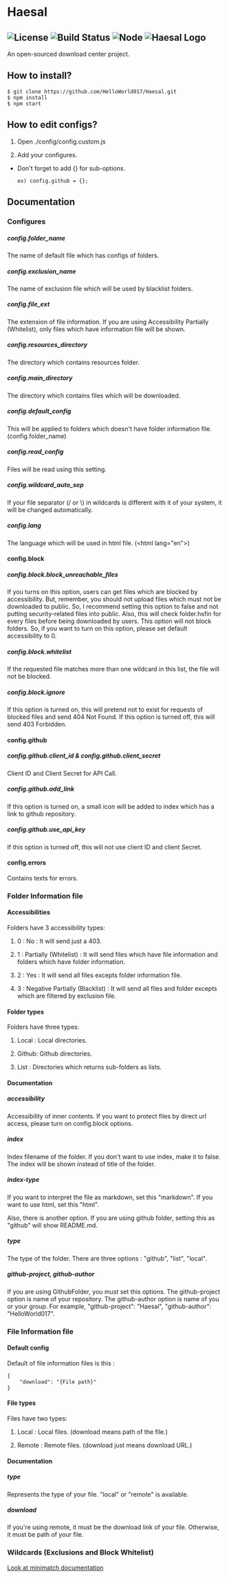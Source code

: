 # Haesal
![License](https://img.shields.io/badge/license-GPLv3-orange.svg?style=flat-square)
![Build Status](https://img.shields.io/travis/HelloWorld017/Haesal.svg?style=flat-square)
![Node](https://img.shields.io/badge/node-v5.1.0-blue.svg?style=flat-square)
![Haesal Logo](https://github.com/HelloWorld017/Haesal/blob/master/public/resources/images/favicon.png)
----
An open-sourced download center project.

## How to install?

```
$ git clone https://github.com/HelloWorld017/Haesal.git
$ npm install
$ npm start
```

## How to edit configs?

1. Open ./config/config.custom.js

2. Add your configures.


* Don't forget to add {} for sub-options.
	```
	ex) config.github = {};
	```

## Documentation
### Configures
##### config.folder_name
The name of default file which has configs of folders.
##### config.exclusion_name
The name of exclusion file which will be used by blacklist folders.
##### config.file_ext
The extension of file information. If you are using Accessibility Partially (Whitelist), only files which have information file will be shown.
##### config.resources_directory
The directory which contains resources folder.
##### config.main_directory
The directory which contains files which will be downloaded.
##### config.default_config
This will be applied to folders which doesn't have folder information file. (config.folder_name)
##### config.read_config
Files will be read using this setting.
##### config.wildcard_auto_sep
If your file separator (/ or &#92;) in wildcards is different with it of your system, it will be changed automatically.
##### config.lang
The language which will be used in html file. (&lt;html lang="en"&gt;)
#### config.block
##### config.block.block_unreachable_files
If you turns on this option, users can get files which are blocked by accessibility.
But, remember, you should not upload files which must not be downloaded to public.
So, I recommend setting this option to false and not putting security-related files into public.
Also, this will check folder.hsfin for every files before being downloaded by users.
This option will not block folders. So, if you want to turn on this option, please set default accessibility to 0.
##### config.block.whitelist
If the requested file matches more than one wildcard in this list, the file will not be blocked.
##### config.block.ignore
If this option is turned on, this will pretend not to exist for requests of blocked files and send 404 Not Found.
If this option is turned off, this will send 403 Forbidden.
#### config.github
##### config.github.client_id & config.github.client_secret
Client ID and Client Secret for API Call.
##### config.github.add_link
If this option is turned on, a small icon will be added to index which has a link to github repository.
##### config.github.use_api_key
If this option is turned off, this will not use client ID and client Secret.
#### config.errors
Contains texts for errors.

### Folder Information file

#### Accessibilities
Folders have 3 accessibility types:

1. 0 : No : It will send just a 403.

2. 1 : Partially (Whitelist) : It will send files which have file information and folders which have folder information.

3. 2 : Yes : It will send all files excepts folder information file.

4. 3 : Negative Partially (Blacklist) : It will send all files and folder excepts which are filtered by exclusion file.

#### Folder types
Folders have three types:

1. Local : Local directories.

2. Github: Github directories.

3. List : Directories which returns sub-folders as lists.

#### Documentation
##### accessibility
Accessibility of inner contents. If you want to protect files by direct url access, please turn on config.block options.
##### index
Index filename of the folder. If you don't want to use index, make it to false. The index will be shown instead of title of the folder.
##### index-type
If you want to interpret the file as markdown, set this "markdown". If you want to use html, set this "html".

Also, there is another option. If you are using github folder, setting this as "github" will show README.md.
##### type
The type of the folder. There are three options : "github", "list", "local".
##### github-project, github-author
If you are using GithubFolder, you must set this options.
The github-project option is name of your repository.
The github-author option is name of you or your group.
For example, "github-project": "Haesal", "github-author": "HelloWorld017".

### File Information file

#### Default config
Default of file information files is this :
```
{
	"download": "{File path}"
}
```

#### File types
Files have two types:

1. Local : Local files. (download means path of the file.)

2. Remote : Remote files. (download just means download URL.)

#### Documentation
##### type
Represents the type of your file.
"local" or "remote" is available.
##### download
If you're using remote, it must be the download link of your file.
Otherwise, it must be path of your file.

### Wildcards (Exclusions and Block Whitelist)
[Look at minimatch documentation](https://github.com/isaacs/minimatch)
